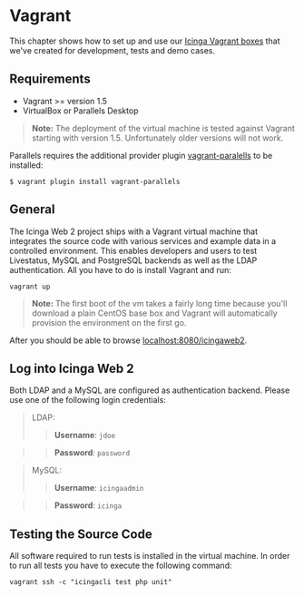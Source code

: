 # <a id="vagrant"></a> Vagrant

This chapter shows how to set up and use our [Icinga Vagrant
boxes](https://github.com/icinga/icinga-vagrant) that we've created for
development, tests and demo cases. 

## <a id="vagrant-requirements"></a>Requirements

* Vagrant &gt;= version 1.5
* VirtualBox or Parallels Desktop

> **Note:** The deployment of the virtual machine is tested against Vagrant starting with version 1.5.
> Unfortunately older versions will not work.

Parallels requires the additional provider plugin
[vagrant-paralells](http://parallels.github.io/vagrant-parallels/docs/) to be installed:

    $ vagrant plugin install vagrant-parallels

## <a id="vagrant-general"></a>General

The Icinga Web 2 project ships with a Vagrant virtual machine that integrates
the source code with various services and example data in a controlled
environment. This enables developers and users to test Livestatus,
MySQL and PostgreSQL backends as well as the LDAP authentication. All you
have to do is install Vagrant and run:

````
vagrant up
````

> **Note:** The first boot of the vm takes a fairly long time because
> you'll download a plain CentOS base box and Vagrant will automatically
> provision the environment on the first go.

After you should be able to browse [localhost:8080/icingaweb2](http://localhost:8080/icingaweb2).

## <a id="vagrant-login"></a>Log into Icinga Web 2

Both LDAP and a MySQL are configured as authentication backend. Please use one of the following login credentials:

> LDAP:
>> **Username**: `jdoe`

>> **Password**: `password`

>MySQL:
>> **Username**: `icingaadmin`

>> **Password**: `icinga`



## <a id="vagrant-testing"></a>Testing the Source Code

All software required to run tests is installed in the virtual machine.
In order to run all tests you have to execute the following command:

````
vagrant ssh -c "icingacli test php unit"
````
